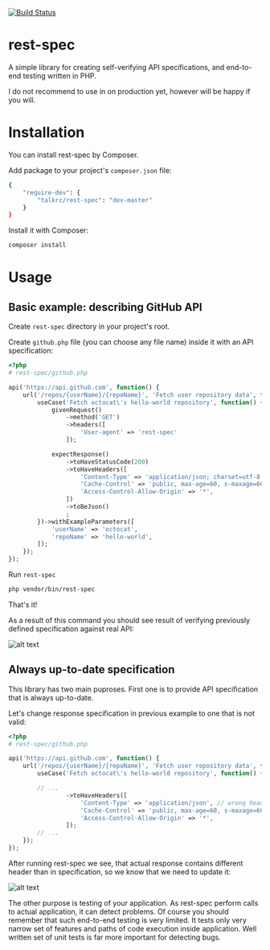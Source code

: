 [![Build Status](https://travis-ci.org/talkrz/rest-spec.svg?branch=master)](https://travis-ci.org/talkrz/rest-spec)
# rest-spec

A simple library for creating self-verifying API specifications, and end-to-end testing written in PHP.

I do not recommend to use in on production yet, however will be happy if you will.

# Installation

You can install rest-spec by Composer.

Add package to your project's `composer.json` file:

```bash
{
    "require-dev": {
        "talkrz/rest-spec": "dev-master"
    }
}
```

Install it with Composer:
```bash
composer install
```

# Usage

## Basic example: describing GitHub API

Create `rest-spec` directory in your project's root.

Create `github.php` file (you can choose any file name) inside it with an API specification:

```php
<?php
# rest-spec/github.php

api('https://api.github.com', function() {
    url('/repos/{userName}/{repoName}', 'Fetch user repository data', function() {
        useCase('Fetch octocat\'s hello-world repository', function() {
            givenRequest()
                ->method('GET')
                ->headers([
                    'User-agent' => 'rest-spec'
                ]);

            expectResponse()
                ->toHaveStatusCode(200)
                ->toHaveHeaders([
                    'Content-Type' => 'application/json; charset=utf-8',
                    'Cache-Control' => 'public, max-age=60, s-maxage=60',
                    'Access-Control-Allow-Origin' => '*',
                ])
                ->toBeJson()
                ;
        })->withExampleParameters([
            'userName' => 'octocat',
            'repoName' => 'hello-world',
        ]);
    });
});

```

Run `rest-spec`
```bash
php vendor/bin/rest-spec
```

That's it!

As a result of this command you should see result of verifying previously defined specification against real API:

![alt text](https://dl.dropboxusercontent.com/u/8147893/rest-spec.png "rest-spec example result")

## Always up-to-date specification

This library has two main puproses. First one is to provide API specification that is always up-to-date.

Let's change response specification in previous example to one that is not valid:
```php
<?php
# rest-spec/github.php

api('https://api.github.com', function() {
    url('/repos/{userName}/{repoName}', 'Fetch user repository data', function() {
        useCase('Fetch octocat\'s hello-world repository', function() {

        // ...
                ->toHaveHeaders([
                    'Content-Type' => 'application/json', // wrong header!
                    'Cache-Control' => 'public, max-age=60, s-maxage=60',
                    'Access-Control-Allow-Origin' => '*',
                ]);
        // ...
    });
});

```

After running rest-spec we see, that actual response contains different header than in specification, so we know that we need to update it:

![alt text](https://dl.dropboxusercontent.com/u/8147893/rest-spec-invalid.png "rest-spec example result")


The other purpose is testing of your application. As rest-spec perform calls to actual application, it can detect problems.
Of course you should remember that such end-to-end testing is very limited.  It tests only very narrow set of features and paths of code execution inside application. Well written set of unit tests is far more important for detecting bugs.
